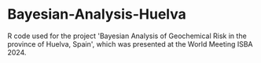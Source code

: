# Bayesian-Analysis-Huelva
R code used for the project 'Bayesian Analysis of Geochemical Risk in the province of Huelva, Spain', which was presented at the World Meeting ISBA 2024.
